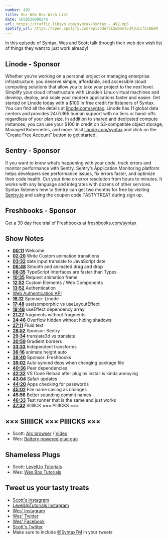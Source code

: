 ```yaml
---
number: 492
title: Our Web Dev Wish List
date: 1659528000245
url: https://traffic.libsyn.com/syntax/Syntax_-_492.mp3
spotify_url: https://open.spotify.com/episode/5L5wDentLdVjUicf5v6E6R
---
```


In this episode of Syntax, Wes and Scott talk through their web dev wish list of things they want to just work already!

## Linode  - Sponsor

Whether you’re working on a personal project or managing enterprise infrastructure, you deserve simple, affordable, and accessible cloud computing solutions that allow you to take your project to the next level. Simplify your cloud infrastructure with Linode’s Linux virtual machines and develop, deploy, and scale your modern applications faster and easier. Get started on Linode today with a $100 in free credit for listeners of Syntax. You can find all the details at [linode.com/syntax](https://linode.com/syntax). Linode has 11 global data centers and provides 24/7/365 human support with no tiers or hand-offs regardless of your plan size. In addition to shared and dedicated compute instances, you can use your $100 in credit on S3-compatible object storage, Managed Kubernetes, and more. Visit [linode.com/syntax](https://linode.com/syntax) and click on the “Create Free Account” button to get started.

## Sentry - Sponsor

If you want to know what’s happening with your code, track errors and monitor performance with Sentry. Sentry’s Application Monitoring platform helps developers see performance issues, fix errors faster, and optimize their code health. Cut your time on error resolution from hours to minutes. It works with any language and integrates with dozens of other services. Syntax listeners new to Sentry can get two months for  free by visiting [Sentry.io](https://sentry.io) and using the coupon code TASTYTREAT during sign up.

## Freshbooks - Sponsor

Get a 30 day free trial of Freshbooks at [freshbooks.com/syntax](https://freshbooks.com/syntax)

## Show Notes

* **[00:11](#t=00:11)** Welcome
* **[02:20](#t=02:20)** Write Custom animation transitions
* **[03:32](#t=03:32)** date input translate to JavaScript date
* **[06:48](#t=06:48)** Smooth and animated drag and drop
* **[08:35](#t=08:35)** TypeScript Interfaces are faster than Types
* **[10:35](#t=10:35)** Request animation frame
* **[12:52](#t=12:52)** Custom Elements / Web Components
* **[13:52](#t=13:52)** Authentication
* [Web Authentication API](https://developer.mozilla.org/en-US/docs/Web/API/Web_Authentication_API)
* **[16:12](#t=16:12)** Sponsor: Linode
* **[17:48](#t=17:48)** useIsomporphic vs useLayoutEffect
* **[19:48](#t=19:48)** useEffect dependency array
* **[21:27](#t=21:27)** fragments without fragments
* **[24:46](#t=24:46)** Overflow hidden without hiding shadows
* **[27:11](#t=27:11)** Fluid text
* **[28:52](#t=28:52)** Sponsor: Sentry
* **[29:34](#t=29:34)** translate3d vs translate
* **[30:59](#t=30:59)** Gradient borders
* **[33:33](#t=33:33)** Independent transforms
* **[36:16](#t=36:16)** animate height auto
* **[38:40](#t=38:40)** Sponsor: Freshbooks
* **[39:02](#t=39:02)** Auto synced deps when changing package file
* **[40:36](#t=40:36)** Peer dependencies
* **[42:32](#t=42:32)** VS Code Reload after plugins install is kinda annoying
* **[43:04](#t=43:04)** Safari updates
* **[44:20](#t=44:20)** Apps checking for passwords
* **[45:02](#t=45:02)** File name casing as changes
* **[45:56](#t=45:56)** Better sounding commit names
* **[46:33](#t=46:33)** Test runner that is the same and just works
* **[47:32](#t=47:32)** SIIIIICK ××× PIIIICKS ×××

## ××× SIIIIICK ××× PIIIICKS ×××

* Scott: [Arc browser](https://thebrowser.company/) / [Video](https://www.youtube.com/watch?v=YJjsY2e5pAY&feature=youtu.be)
* Wes: [Battery powered glue gun](https://www.ryobitools.com/products/details/33287177172)

## Shameless Plugs

* Scott: [LevelUp Tutorials](https://leveluptutorials.com/)
* Wes: [Wes Bos Tutorials](https://wesbos.com/courses)

## Tweet us your tasty treats

* [Scott's Instagram](https://www.instagram.com/stolinski/)
* [LevelUpTutorials Instagram](https://www.instagram.com/LevelUpTutorials/)
* [Wes' Instagram](https://www.instagram.com/wesbos/)
* [Wes' Twitter](https://twitter.com/wesbos)
* [Wes' Facebook](https://www.facebook.com/wesbos.developer)
* [Scott's Twitter](https://twitter.com/stolinski)
* Make sure to include [@SyntaxFM](https://twitter.com/SyntaxFM) in your tweets
